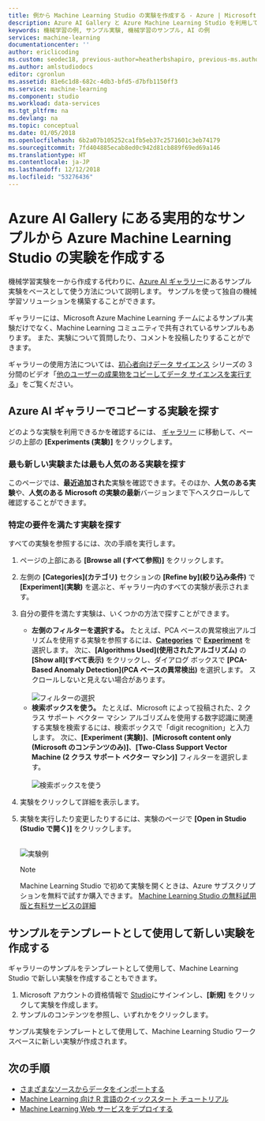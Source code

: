 ```yaml
---
title: 例から Machine Learning Studio の実験を作成する - Azure | Microsoft Docs
description: Azure AI Gallery と Azure Machine Learning Studio を利用して、サンプルの機械学習実験を基に新しい実験を作成する方法について説明します。
keywords: 機械学習の例, サンプル実験, 機械学習のサンプル, AI の例
services: machine-learning
documentationcenter: ''
author: ericlicoding
ms.custom: seodec18, previous-author=heatherbshapiro, previous-ms.author=hshapiro
ms.author: amlstudiodocs
editor: cgronlun
ms.assetid: 81e6c1d8-682c-4db3-bfd5-d7bfb1150ff3
ms.service: machine-learning
ms.component: studio
ms.workload: data-services
ms.tgt_pltfrm: na
ms.devlang: na
ms.topic: conceptual
ms.date: 01/05/2018
ms.openlocfilehash: 6b2a07b105252ca1fb5eb37c2571601c3eb74179
ms.sourcegitcommit: 7fd404885ecab8ed0c942d81cb889f69ed69a146
ms.translationtype: HT
ms.contentlocale: ja-JP
ms.lasthandoff: 12/12/2018
ms.locfileid: "53276436"
---
```

# <a name="create-azure-machine-learning-studio-experiments-from-working-examples-in-azure-ai-gallery"></a>Azure AI Gallery にある実用的なサンプルから Azure Machine Learning Studio の実験を作成する

機械学習実験を一から作成する代わりに、[Azure AI ギャラリー](https://gallery.cortanaintelligence.com/)にあるサンプル実験をベースとして使う方法について説明します。 サンプルを使って独自の機械学習ソリューションを構築することができます。

ギャラリーには、Microsoft Azure Machine Learning チームによるサンプル実験だけでなく、Machine Learning コミュニティで共有されているサンプルもあります。 また、実験について質問したり、コメントを投稿したりすることができます。

ギャラリーの使用方法については、[初心者向けデータ サイエンス](data-science-for-beginners-the-5-questions-data-science-answers.md) シリーズの 3 分間のビデオ「[他のユーザーの成果物をコピーしてデータ サイエンスを実行する](data-science-for-beginners-copy-other-peoples-work-to-do-data-science.md)」をご覧ください。



## <a name="find-an-experiment-to-copy-in-azure-ai-gallery"></a>Azure AI ギャラリーでコピーする実験を探す
どのような実験を利用できるかを確認するには、 [ギャラリー](https://gallery.cortanaintelligence.com/) に移動して、ページの上部の **[Experiments (実験)]** をクリックします。

### <a name="find-the-newest-or-most-popular-experiments"></a>最も新しい実験または最も人気のある実験を探す
このページでは、**最近追加された**実験を確認できます。そのほか、**人気のある実験**や、**人気のある Microsoft の実験の最新**バージョンまで下へスクロールして確認することができます。

### <a name="look-for-an-experiment-that-meets-specific-requirements"></a>特定の要件を満たす実験を探す
すべての実験を参照するには、次の手順を実行します。

1. ページの上部にある **[Browse all (すべて参照)]** をクリックします。
2. 左側の **[Categories]\(カテゴリ\)** セクションの **[Refine by]\(絞り込み条件\)** で **[Experiment]\(実験\)** を選ぶと、ギャラリー内のすべての実験が表示されます。
3. 自分の要件を満たす実験は、いくつかの方法で探すことができます。
   * **左側のフィルターを選択する。** たとえば、PCA ベースの異常検出アルゴリズムを使用する実験を参照するには、**[Categories](カテゴリ)** で **[Experiment](実験)** を選択します。 次に、**[Algorithms Used]\(使用されたアルゴリズム\)** の **[Show all]\(すべて表示\)** をクリックし、ダイアログ ボックスで **[PCA-Based Anomaly Detection]\(PCA ベースの異常検出\)** を選択します。 スクロールしないと見えない場合があります。<br></br>
     ![フィルターの選択](./media/sample-experiments/choose-an-algorithm.png)
   * **検索ボックスを使う。** たとえば、Microsoft によって投稿された、2 クラス サポート ベクター マシン アルゴリズムを使用する数字認識に関連する実験を検索するには、検索ボックスで「digit recognition」と入力します。 次に、**[Experiment (実験)]**、**[Microsoft content only (Microsoft のコンテンツのみ)]**、**[Two-Class Support Vector Machine (2 クラス サポート ベクター マシン)]** フィルターを選択します。<br></br>
     ![検索ボックスを使う](./media/sample-experiments/search-for-experiments.png)
4. 実験をクリックして詳細を表示します。
5. 実験を実行したり変更したりするには、実験のページで **[Open in Studio (Studio で開く)]** をクリックします。 <br></br>

    ![実験例](./media/sample-experiments/example-experiment.png)

    > [!NOTE]
    > Machine Learning Studio で初めて実験を開くときは、Azure サブスクリプションを無料で試すか購入できます。 [Machine Learning Studio の無料試用版と有料サービスの詳細](https://azure.microsoft.com/pricing/details/machine-learning/)
    >
    >

## <a name="create-a-new-experiment-using-an-example-as-a-template"></a>サンプルをテンプレートとして使用して新しい実験を作成する
ギャラリーのサンプルをテンプレートとして使用して、Machine Learning Studio で新しい実験を作成することもできます。

1. Microsoft アカウントの資格情報で [Studio](https://studio.azureml.net)にサインインし、**[新規]** をクリックして実験を作成します。
2. サンプルのコンテンツを参照し、いずれかをクリックします。

サンプル実験をテンプレートとして使用して、Machine Learning Studio ワークスペースに新しい実験が作成されます。

## <a name="next-steps"></a>次の手順
* [さまざまなソースからデータをインポートする](import-data.md)
* [Machine Learning 向け R 言語のクイックスタート チュートリアル](r-quickstart.md)
* [Machine Learning Web サービスをデプロイする](publish-a-machine-learning-web-service.md)

